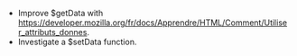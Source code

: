 * Improve $getData with https://developer.mozilla.org/fr/docs/Apprendre/HTML/Comment/Utiliser_attributs_donnes.
* Investigate a $setData function.